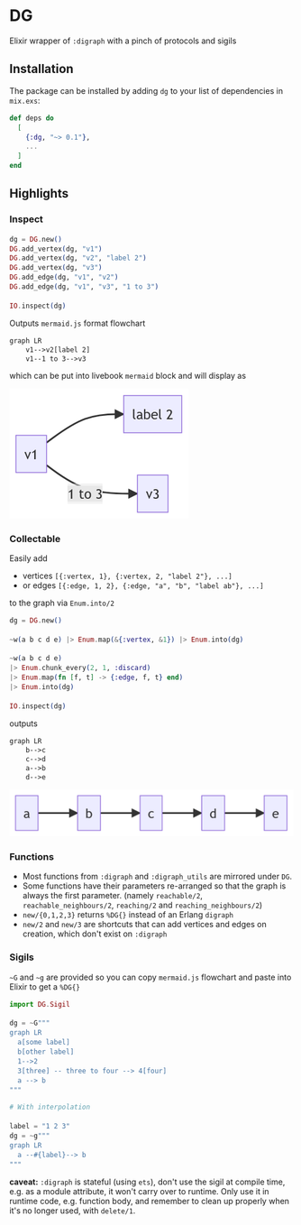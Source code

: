 # DG

<!-- DOC -->

Elixir wrapper of `:digraph` with a pinch of protocols and sigils

## Installation

The package can be installed by adding `dg` to your list of dependencies in `mix.exs`:

```elixir
def deps do
  [
    {:dg, "~> 0.1"},
    ...
  ]
end
```

## Highlights

### Inspect

```elixir
dg = DG.new()
DG.add_vertex(dg, "v1")
DG.add_vertex(dg, "v2", "label 2")
DG.add_vertex(dg, "v3")
DG.add_edge(dg, "v1", "v2")
DG.add_edge(dg, "v1", "v3", "1 to 3")

IO.inspect(dg)
```

Outputs `mermaid.js` format flowchart

```
graph LR
    v1-->v2[label 2]
    v1--1 to 3-->v3
```

which can be put into livebook `mermaid` block and will display as

![livebook screenshot](assets/livebook-screenshot-1.png)

### Collectable

Easily add

- vertices `[{:vertex, 1}, {:vertex, 2, "label 2"}, ...]`
- or edges `[{:edge, 1, 2}, {:edge, "a", "b", "label ab"}, ...]`

to the graph via `Enum.into/2`

```elixir
dg = DG.new()

~w(a b c d e) |> Enum.map(&{:vertex, &1}) |> Enum.into(dg)

~w(a b c d e)
|> Enum.chunk_every(2, 1, :discard)
|> Enum.map(fn [f, t] -> {:edge, f, t} end)
|> Enum.into(dg)

IO.inspect(dg)
```

outputs

```
graph LR
    b-->c
    c-->d
    a-->b
    d-->e
```

![livebook screenshot](assets/livebook-screenshot-2.png)

### Functions

- Most functions from `:digraph` and `:digraph_utils` are mirrored under `DG`.
- Some functions have their parameters re-arranged so that the graph is always the first parameter.
  (namely `reachable/2`, `reachable_neighbours/2`, `reaching/2` and `reaching_neighbours/2`)
- `new/{0,1,2,3}` returns `%DG{}` instead of an Erlang `digraph`
- `new/2` and `new/3` are shortcuts that can add vertices and edges on creation,
  which don't exist on `:digraph`

### Sigils

`~G` and `~g` are provided so you can copy `mermaid.js` flowchart and paste into Elixir to get a `%DG{}`

```elixir
import DG.Sigil

dg = ~G"""
graph LR
  a[some label]
  b[other label]
  1-->2
  3[three] -- three to four --> 4[four]
  a --> b
"""
```

```elixir
# With interpolation

label = "1 2 3"
dg = ~g"""
graph LR
  a --#{label}--> b
"""
```

**caveat:** `:digraph` is stateful (using `ets`), don't use the sigil at compile time,
e.g. as a module attribute, it won't carry over to runtime.
Only use it in runtime code, e.g. function body,
and remember to clean up properly when it's no longer used, with `delete/1`.

